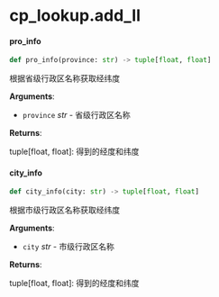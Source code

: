 <a id="cp_lookup.add_ll"></a>

# cp\_lookup.add\_ll

<a id="cp_lookup.add_ll.pro_info"></a>

#### pro\_info

```python
def pro_info(province: str) -> tuple[float, float]
```

根据省级行政区名称获取经纬度

**Arguments**:

- `province` _str_ - 省级行政区名称
  

**Returns**:

  tuple[float, float]: 得到的经度和纬度

<a id="cp_lookup.add_ll.city_info"></a>

#### city\_info

```python
def city_info(city: str) -> tuple[float, float]
```

根据市级行政区名称获取经纬度

**Arguments**:

- `city` _str_ - 市级行政区名称
  

**Returns**:

  tuple[float, float]: 得到的经度和纬度

